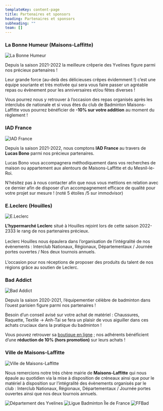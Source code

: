 ```yaml
---
templateKey: content-page
title: Partenaires et sponsors
heading: Partenaires et sponsors
subheading: ""
team: []
---
```

### La Bonne Humeur (Maisons-Laffitte)

![La Bonne Humeur](/assets/la-bonne-humeur.png "La Bonne Humeur")

Depuis la saison 2021-2022 la meilleure crêperie des Yvelines figure parmi nos précieux partenaires !

Leur grande force (au-delà des délicieuses crêpes évidemment !) c’est une équipe souriante et très motivée qui sera vous faire passer un agréable repas ou évènement pour les anniversaires et/ou fêtes diverses !

Vous pourrez nous y retrouver à l’occasion des repas organisés après les interclubs de nationale et si vous êtes du club de Badminton Maisons-Laffitte vous pourrez bénéficier de **\-10% sur votre addition** au moment du règlement !

### IAD France

![IAD France](/assets/iad-france.png "IAD France")

Depuis la saison 2021-2022, nous comptons **IAD France** au travers de **Lucas Bono** parmi nos précieux partenaires.

Lucas Bono vous accompagnera méthodiquement dans vos recherches de maison ou appartement aux alentours de Maisons-Laffitte et du Mesnil-le-Roi.

N’hésitez pas à nous contacter afin que nous vous mettions en relation avec ce dernier afin de disposer d’un accompagnement efficace de qualité pour votre projet sur mesure ! (noté 5 étoiles /5 sur immodvisor)

### E.Leclerc (Houilles)

![E.Leclerc](/assets/leclerc.png "E.Leclerc")

**L’hypermarché Leclerc** situé à Houilles rejoint lors de cette saison 2022-2333 le rang de nos partenaires précieux.\
\
Leclerc Houilles nous épaulera dans l’organisation de l’intégralité de nos évènements : Interclub Nationaux, Régionaux, Départementaux / Journée portes ouvertes / Nos deux tournois annuels.\
\
L’occasion pour nos réceptions de proposer des produits du talent de nos régions grâce au soutien de Leclerc.

### Bad Addict

![Bad Addict](/assets/bad-addict.png "Bad Addict")

Depuis la saison 2020-2021, l’équipementier célèbre de badminton dans l’ouest parisien figure parmi nos partenaires !

Besoin d’un conseil avisé sur votre achat de matériel : Chaussures, Raquette, Textile -> Anh-Tai se fera un plaisir de vous aiguiller dans ces achats cruciaux dans la pratique du badminton !

Vous pouvez retrouver sa [boutique en ligne](http://badaddict.fr) ; nos adhérents bénéficient d’une **réduction de 10% (hors promotion)** sur leurs achats !

### Ville de Maisons-Laffitte

![Ville de Maisons-Laffitte](/assets/mairie-ml.png "Ville de Maisons-Laffitte")

Nous remercions notre très chère mairie de **Maisons-Laffitte** qui nous épaule au quotidien via la mise à disposition de créneaux ainsi que pour le matériel à disposition sur l’intégralité des évènements organisés par le club : Interclub Nationaux, Régionaux, Départementaux / Journée portes ouvertes ainsi que nos deux tournois annuels.

![Département des Yvelines](/assets/yvelines-78.png "Département des Yvelines") ![Ligue Badminton Île de France](/assets/ligue-idf.png "Ligue Badminton Île de France") ![FFBad](/assets/ffbad.png "FFBad")